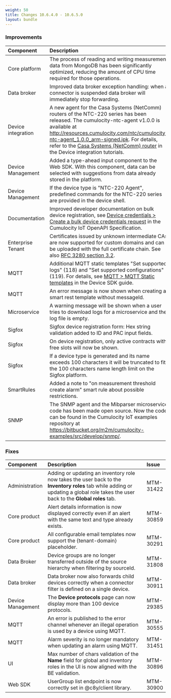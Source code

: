 ```yaml
---
weight: 50
title: Changes 10.6.4.0 - 10.6.5.0
layout: bundle
---
```


### Improvements

<table>
<colgroup>
   <col style="width: 15%;">
   <col style="width: 70%;">
   <col style="width: 15 %;">
</colgroup><thead>
<tr>
<th style="text-align:left">Component</th>
<th style="text-align:left">Description</th>
<th style="text-align:left">Issue</th>
</tr>
</thead>
<tbody>
<tr>
<td>
Core platform</td>
<td>  The process of reading and writing measurement data from MongoDB has been significantly optimized, reducing the amount of CPU time required for those operations.</td>
<td>
MTM-29319</td>
</tr>
<tr>
<td>Data broker</td>
<td>Improved data broker exception handling: when a connector is suspended data broker will immediately stop forwarding.</td>
<td>
MTM-30913</td>
</tr>

<tr>
<td>
Device integration</td>
<td>A new agent for the Casa Systems (NetComm) routers of the NTC-220 series has been released. The cumulocity-ntc-agent v1.0.0 is available at <a href="http://resources.cumulocity.com/ntc/cumulocity-ntc-agent_1.0.0_arm-signed.ipk" class="no-ajaxy">http://resources.cumulocity.com/ntc/cumulocity-ntc-agent_1.0.0_arm-signed.ipk</a>. For details, refer to the <a href="/device-tutorials/netcomm-router/" class="no-ajaxy">Casa Systems (NetComm) router</a> in the Device integration tutorials.
</td>
<td>
MTM-31982</td>
</tr>

<tr>
<td>
Device Management</td>
<td>Added a type-ahead input component to the Web SDK. With this component, data can be selected with suggestions from data already stored in the platform.</td>
<td>
MTM-31425</td>
</tr>
<tr>
<td>
Device Management</td>
<td>   If the device type is "NTC-220 Agent", predefined commands for the NTC-220 series are provided in the device shell.</td>
<td>
MTM-30723</td>
</tr>
<tr>
<td>
Documentation</td>
<td >   Improved developer documentation on bulk device registration, see <a href="https://cumulocity.com/api/#operation/postBulkNewDeviceRequestCollectionResource" class="no-ajaxy">Device credentials > Create a bulk device credentials request</a> in the Cumulocity IoT OpenAPI Specification. </td>
<td>
MTM-31230</td>
</tr>
<tr>
<td>
Enterprise Tenant</td>
<td>Certificates issued by unknown intermediate CAs are now supported for custom domains and can be uploaded with the full certificate chain. See also <a href="https://tools.ietf.org/html/rfc3280#section-3.2" class="no-ajaxy">RFC 3280 section 3.2</a>.</td>
<td>
MTM-27401</td>
</tr>
<tr>
<td>
MQTT</td>
<td >   Additional MQTT static templates "Set supported logs" (118) and "Set supported configurations" (119). For details, see <a href="/device-sdk/mqtt/#mqtt-static-templates" class="no-ajaxy">MQTT > MQTT Static templates</a> in the Device SDK guide. </td>
<td>
MTM-30761</td>
</tr>
<tr>
<td>
MQTT</td>
<td >  An error message is now shown when creating a smart rest template without messageId. </td>
<td>
MTM-31178</td>
</tr>
<tr>
<td>
Microservice</td>
<td > A warning message will be shown when a user tries to download logs for a microservice and the log file is empty. </td>
<td>
MTM-30666</td>
</tr>

<tr>
<td>
Sigfox</td>
<td> Sigfox device registration form: Hex string validation added to ID and PAC input fields. </td>
<td>
MTM-30217</td>
</tr>
<tr>
<td>
Sigfox</td>
<td > On device registration, only active contracts with free slots will now be shown.  </td>
<td>
MTM-30220</td>
</tr>

<tr>
<td>
Sigfox</td>
<td > If a device type is generated and its name exceeds 100 characters it will be truncated to fit the 100 characters name length limit on the Sigfox platform. </td>
<td>
MTM-29827</td>
</tr>

<tr>
<td>
SmartRules</td>
<td >  Added a note to "on measurement threshold create alarm" smart rule about possible restrictions. </td>
<td>
MTM-30167</td>
</tr>

<tr>
<td>
SNMP</td>
<td >  The SNMP agent and the Mibparser microservice code has been made open source. Now the code can be found in the Cumulocity IoT examples repository at <a href="https://bitbucket.org/m2m/cumulocity-examples/src/develop/snmp/" class="no-ajaxy">https://bitbucket.org/m2m/cumulocity-examples/src/develop/snmp/</a>. </td>
<td>
MTM-30731</td>
</tr>
</tbody></table>


### Fixes

<table>
<colgroup>
   <col style="width: 15%;">
   <col style="width: 70%;">
   <col style="width: 15 %;">
</colgroup><thead>
<tr>
<th style="text-align:left">Component</th>
<th style="text-align:left">Description</th>
<th style="text-align:left">Issue</th>
</tr>
</thead>
<tbody>
<tr>
<td>
Administration</td>
<td> Adding or updating an inventory role now takes the user back to the <b>Inventory roles</b> tab while adding or updating a global role takes the user back to the <b>Global roles</b> tab.</td>
<td>
MTM-31422</td>
</tr>
<tr>
<td>
Core product</td>
<td >  Alert details information is now displayed correctly even if an alert with the same text and type already exists.</td>
<td>
MTM-30859</td>
</tr>

<tr>
<td>
Core product</td>
<td >  All configurable email templates now support the {tenant-domain} placeholder.</td>
<td>
MTM-30291</td>
</tr>

<td>
Data Broker</td>
<td >  Device groups are no longer transferred outside of the source hierarchy when filtering by sourceId.</td>
<td>
MTM-31808</td>
</tr>
<tr>
<td>
Data broker</td>
<td>Data broker now also forwards child devices correctly when a connector filter is defined on a single device.</td>
<td>
MTM-30911</td>
</tr>

<tr>
<td>
Device Management</td>
<td > The <b>Device protocols</b> page can now display more than 100 device protocols.</td>
<td>
MTM-29385</td>
</tr>

<tr>
<td>
MQTT</td>
<td>An error is published to the error channel whenever an illegal operation is used by a device using MQTT.</td>
<td>
MTM-30555</td>
</tr>
<tr>
<td>
MQTT</td>
<td >  Alarm severity is no longer mandatory when updating an alarm using MQTT.</td>
<td>
MTM-31451</td>
</tr>
<tr>
<td>
UI</td>
<td>Max number of chars validation of the <b>Name</b> field for global and inventory roles in the UI is now aligned with the BE validation.</td>
<td>
MTM-30896</td>
</tr>
<tr>
<td>
Web SDK</td>
<td>UserGroup list endpoint is now correctly set in @c8y/client library.</td>
<td>
MTM-30900</td>
</tr>
</tbody></table>
